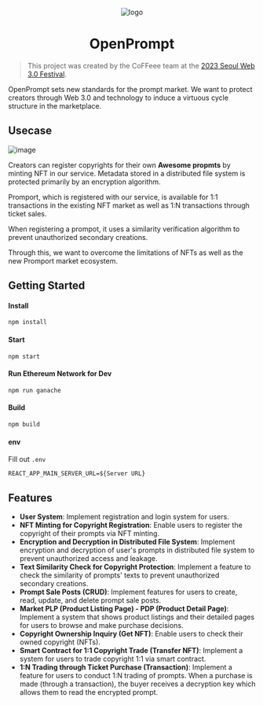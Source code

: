 <div align='center'>

![logo](https://github.com/SWF2023-CoFFeee/openprompt-client/assets/90181028/e3f51cb5-570b-47db-8f7f-43296acfa890)

# OpenPrompt


</div>

> This project was created by the CoFFeee team at the [2023 Seoul Web 3.0 Festival](https://www.seoulweb3festival.com/).

OpenPrompt sets new standards for the prompt market. We want to protect creators through Web 3.0 and technology to induce a virtuous cycle structure in the marketplace.



## Usecase

![image](https://github.com/SWF2023-CoFFeee/openprompt-client/assets/90181028/65aeb9c8-f0db-4aca-9ed7-74838e08353f)

Creators can register copyrights for their own **Awesome propmts** by minting NFT in our service. Metadata stored in a distributed file system is protected primarily by an encryption algorithm.

Promport, which is registered with our service, is available for 1:1 transactions in the existing NFT market as well as 1:N transactions through ticket sales.

When registering a prompot, it uses a similarity verification algorithm to prevent unauthorized secondary creations.

Through this, we want to overcome the limitations of NFTs as well as the new Promport market ecosystem.

## Getting Started

#### Install

```
npm install
```

#### Start

```
npm start
```

####  Run Ethereum Network for Dev 

```
npm run ganache
```

#### Build

```
npm build
```

#### env

Fill out `.env` 
```
REACT_APP_MAIN_SERVER_URL=${Server URL}
```

## Features

- **User System**: Implement registration and login system for users.
- **NFT Minting for Copyright Registration**: Enable users to register the copyright of their prompts via NFT minting.
- **Encryption and Decryption in Distributed File System**: Implement encryption and decryption of user's prompts in distributed file system to prevent unauthorized access and leakage.
- **Text Similarity Check for Copyright Protection**: Implement a feature to check the similarity of prompts' texts to prevent unauthorized secondary creations.
- **Prompt Sale Posts (CRUD)**: Implement features for users to create, read, update, and delete prompt sale posts.
- **Market PLP (Product Listing Page) - PDP (Product Detail Page)**: Implement a system that shows product listings and their detailed pages for users to browse and make purchase decisions.
- **Copyright Ownership Inquiry (Get NFT)**: Enable users to check their owned copyright (NFTs).
- **Smart Contract for 1:1 Copyright Trade (Transfer NFT)**: Implement a system for users to trade copyright 1:1 via smart contract.
- **1:N Trading through Ticket Purchase (Transaction)**: Implement a feature for users to conduct 1:N trading of prompts. When a purchase is made (through a transaction), the buyer receives a decryption key which allows them to read the encrypted prompt.


